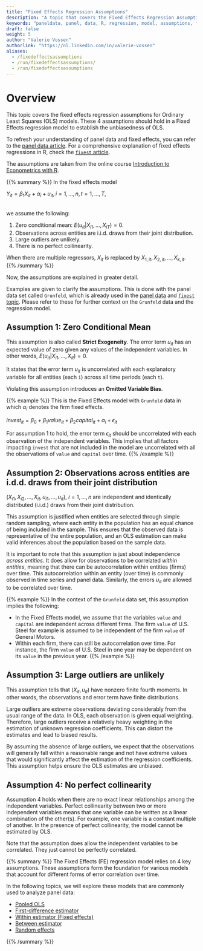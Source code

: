 ```yaml
---
title: "Fixed Effects Regression Assumptions"
description: "A topic that covers the Fixed Effects Regression Assumptions"
keywords: "paneldata, panel, data, R, regression, model, assumptions, fixed, effects"
draft: false
weight: 5
author: "Valerie Vossen"
authorlink: "https://nl.linkedin.com/in/valerie-vossen"
aliases:
  - /fixedeffectsassumptions
  - /run/fixedeffectsassumptions/
  - /run/fixedeffectsassumptions
---
```


# Overview

This topic covers the fixed effects regression assumptions for Ordinary Least Squares (OLS) models. These 4 assumptions should hold in a Fixed Effects regression model to establish the unbiasedness of OLS.

To refresh your understanding of panel data and fixed effects, you can refer to the [panel data article](/paneldata). For a comprehensive explanation of fixed effects regressions in R, check the [`fixest` article](https://tilburgsciencehub.com/topics/analyze/causal-inference/panel-data/fixest/).

The assumptions are taken from the online course [Introduction to Econometrics with R](https://www.econometrics-with-r.org/10.5-tferaaseffer.html).

{{% summary %}}
In the fixed effects model
<br/>

$Y_{it} = \beta_1 X_{it} + \alpha_i + u_{it}, i = 1,...,n, t = 1,...,T,$

<br/>
we assume the following:

1. Zero conditional mean: $E(u_{it}|X_{i1},...,X_{iT}) = 0$.
2. Observations across entities are i.i.d. draws from their joint distribution.
3. Large outliers are unlikely.
4. There is no perfect collinearity.

When there are multiple regressors, $X_{it}$ is replaced by $X_{1,it}, X_{2,it},..., X_{k,it}$.
{{% /summary %}}

Now, the assumptions are explained in greater detail.

Examples are given to clarify the assumptions. This is done with the panel data set called `Grunfeld`, which is already used in the [panel data](/paneldata) and [`fixest` topic](https://tilburgsciencehub.com/topics/analyze/causal-inference/panel-data/fixest/). Please refer to these for further context on the `Grunfeld` data and the regression model.

## Assumption 1: Zero Conditional Mean

This assumption is also called **Strict Exogeneity**. The error term $u_{it}$ has an expected value of zero given any values of the independent variables. In other words, $E(u_{it}|X_{i1},...,X_{it}) = 0$.

It states that the error term $u_{it}$ is uncorrelated with each explanatory variable for all entities (each `i`) across all time periods (each `t`).

Violating this assumption introduces an **Omitted Variable Bias**.

{{% example %}}
This is the Fixed Effects model with `Grunfeld` data in which $\alpha_i$ denotes the firm fixed effects.

$invest_{it} = \beta_0 + \beta_1 value_{it} + \beta_2 capital_{it} + \alpha_i + \epsilon_{it}$

For assumption 1 to hold, the error term $\epsilon_{it}$ should be uncorrelated with each observation of the independent variables. This implies that all factors impacting `invest` that are not included in the model are uncorrelated with all the observations of `value` and `capital` over time.
{{% /example %}}

## Assumption 2: Observations across entities are i.d.d. draws from their joint distribution

$(X_{i1}, X_{i2},...,X_{it}, u_{i1},...,u_{it})$, $i = 1,...,n$ are independent and identically distributed (i.i.d.) draws from their joint distribution.

This assumption is justified when entities are selected through simple random sampling, where each entity in the population has an equal chance of being included in the sample. This ensures that the observed data is representative of the entire population, and an OLS estimation can make valid inferences about the population based on the sample data.

It is important to note that this assumption is just about independence _across entities_. It does allow for observations to be correlated _within entities_, meaning that there can be autocorrelation within entities (firms) over time. This autocorrelation within an entity (over time) is commonly observed in time series and panel data. Similarly, the errors $u_{it}$ are allowed to be correlated over time.

{{% example %}}
In the context of the `Grunfeld` data set, this assumption implies the following:

- In the Fixed Effects model, we assume that the variables `value` and `capital` are independent across different firms. The firm `value` of U.S. Steel for example is assumed to be independent of the firm `value` of General Motors.
- Within each firm, there can still be autocorrelation over time. For instance, the firm `value` of U.S. Steel in one year may be dependent on its `value` in the previous year.
  {{% /example %}}

## Assumption 3: Large outliers are unlikely

This assumption tells that $(X_{it}, u_{it})$ have nonzero finite fourth moments. In other words, the observations and error term have finite distributions.

Large outliers are extreme observations deviating considerably from the usual range of the data. In OLS, each observation is given equal weighting. Therefore, large outliers receive a relatively heavy weighting in the estimation of unknown regression coefficients. This can distort the estimates and lead to biased results.

By assuming the absence of large outliers, we expect that the observations will generally fall within a reasonable range and not have extreme values that would significantly affect the estimation of the regression coefficients. This assumption helps ensure the OLS estimates are unbiased.

## Assumption 4: No perfect collinearity

Assumption 4 holds when there are no exact linear relationships among the independent variables. Perfect collinearity between two or more independent variables means that one variable can be written as a linear combination of the other(s). For example, one variable is a constant multiple of another. In the presence of perfect collinearity, the model cannot be estimated by OLS.

Note that the assumption does allow the independent variables to be correlated. They just cannot be perfectly correlated.

{{% summary %}}
The Fixed Effects (FE) regression model relies on 4 key assumptions. These assumptions form the foundation for various models that account for different forms of error correlation over time.

In the following topics, we will explore these models that are commonly used to analyze panel data:

- [Pooled OLS](/pooledOLS)
- [First-difference estimator](/firstdifference)
- [Within estimator (Fixed effects)](/withinestimator)
- [Between estimator](/betweenestimator)
- [Random effects](/randomeffects)

{{% /summary %}}
